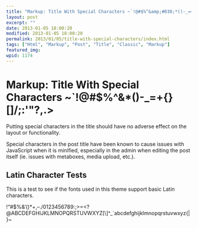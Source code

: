 ```yaml
---
title: "Markup: Title With Special Characters ~`!@#$%^&amp;#038;*()-_=+{}[]/;:'&amp;#8221;?,.&gt;"
layout: post
excerpt: ""
date: 2013-01-05 18:00:20
modified: 2013-01-05 18:00:20
permalink: 2013/01/05/title-with-special-characters/index.html
tags: ["Html", "Markup", "Post", "Title", "Classic", "Markup"]
featured_img:
wpid: 1174
---
```


# Markup: Title With Special Characters ~`!@#$%^&*()-_=+{}[]/\;:'"?,.>

Putting special characters in the title should have no adverse effect on the layout or functionality.

Special characters in the post title have been known to cause issues with JavaScript when it is minified, especially in the admin when editing the post itself (ie. issues with metaboxes, media upload, etc.).

Latin Character Tests
---------------------

This is a test to see if the fonts used in this theme support basic Latin characters.

!“\#$%&amp;‘()\*+,–./0123456789:;&gt;=&lt;?@ABCDEFGHIJKLMNOPQRSTUVWXYZ\[\\\]^\_`abcdefghijklmnopqrstuvwxyz{|}~
